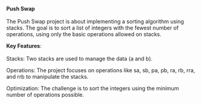 **Push Swap**
<br>
<br>
The Push Swap project is about implementing a sorting algorithm using stacks. The goal is to sort a list of integers with the fewest number of operations, using only the basic operations allowed on stacks.

**Key Features**:
<br>
<br>
Stacks: Two stacks are used to manage the data (a and b).

Operations: The project focuses on operations like sa, sb, pa, pb, ra, rb, rra, and rrb to manipulate the stacks.

Optimization: The challenge is to sort the integers using the minimum number of operations possible.
